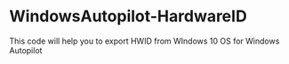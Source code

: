 # WindowsAutopilot-HardwareID
This code will help you to export HWID from WIndows 10 OS for Windows Autopilot
